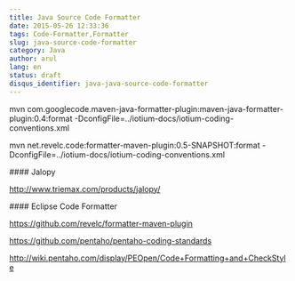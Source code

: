 ```yaml
---
title: Java Source Code Formatter
date: 2015-05-26 12:33:36
tags: Code-Formatter,Formatter
slug: java-source-code-formatter
category: Java
author: arul
lang: en
status: draft
disqus_identifier: java-java-source-code-formatter
---
```


mvn
com.googlecode.maven-java-formatter-plugin:maven-java-formatter-plugin:0.4:format
-DconfigFile=../iotium-docs/iotium-coding-conventions.xml

mvn net.revelc.code:formatter-maven-plugin:0.5-SNAPSHOT:format
-DconfigFile=../iotium-docs/iotium-coding-conventions.xml

\#### Jalopy

<http://www.triemax.com/products/jalopy/>

\#### Eclipse Code Formatter

<https://github.com/revelc/formatter-maven-plugin>

<https://github.com/pentaho/pentaho-coding-standards>

<http://wiki.pentaho.com/display/PEOpen/Code+Formatting+and+CheckStyle>
